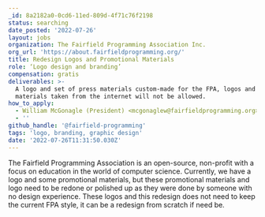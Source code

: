 ```yaml
---
_id: 8a2182a0-0cd6-11ed-809d-4f71c76f2198
status: searching
date_posted: '2022-07-26'
layout: jobs
organization: The Fairfield Programming Association Inc.
org_url: 'https://about.fairfieldprogramming.org/'
title: Redesign Logos and Promotional Materials
role: ‘Logo design and branding’
compensation: gratis
deliverables: >-
  A logo and set of press materials custom-made for the FPA, logos and press
  materials taken from the internet will not be allowed.
how_to_apply:
  - William McGonagle (President) <mcgonaglew@fairfieldprogramming.org>
  - ''
github_handle: '@fairfield-programming'
tags: 'logo, branding, graphic design'
date: '2022-07-26T11:31:50.030Z'
---
```

The Fairfield Programming Association is an open-source, non-profit with a focus on education in the world of computer science. Currently, we have a logo and some promotional materials, but these promotional materials and logo need to be redone or polished up as they were done by someone with no design experience. These logos and this redesign does not need to keep the current FPA style, it can be a redesign from scratch if need be.
